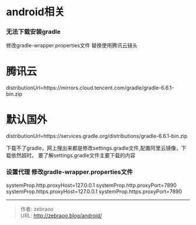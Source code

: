 # android相关


### 无法下载安装gradle
修改gradle-wrapper.properties文件
替换使用腾讯云镜头
# 腾讯云
distributionUrl=https\://mirrors.cloud.tencent.com/gradle/gradle-6.6.1-bin.zip

# 默认国外
distributionUrl=https\://services.gradle.org/distributions/gradle-6.6.1-bin.zip

下载不了gradle，网上搜出来都是修改settings.gradle文件,配置阿里云镜像，下载依然超时。
要了解settings.gradle文件主要下载的内容

### 设置代理 修改gradle-wrapper.properties文件 
systemProp.http.proxyHost=127.0.0.1
systemProp.http.proxyPort=7890
systemProp.https.proxyHost=127.0.0.1
systemProp.https.proxyPort=7890


---

> 作者: zebraoo  
> URL: http://zebraoo.blog/android/  

